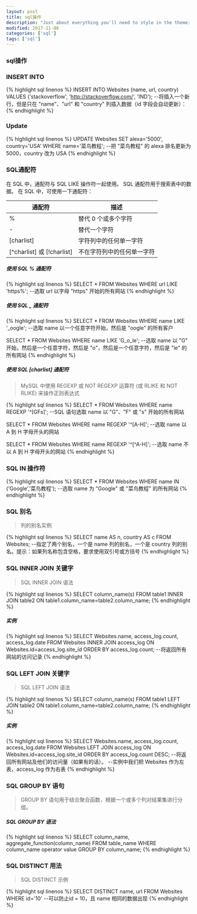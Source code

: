 ```yaml
---
layout: post
title: sql操作
description: "Just about everything you'll need to style in the theme: headings, paragraphs, blockquotes, tables, code blocks, and more."
modified: 2017-11-08
categories: ['sql']
tags: ['sql']
---
```


### sql操作

### INSERT INTO

{% highlight sql linenos %}
INSERT INTO Websites (name, url, country)
VALUES ('stackoverflow', 'http://stackoverflow.com/', 'IND');
--将插入一个新行，但是只在 "name"、"url" 和 "country" 列插入数据（id 字段会自动更新）：
{% endhighlight %}

### Update

{% highlight sql linenos %}
UPDATE Websites
SET alexa='5000', country='USA'
WHERE name='菜鸟教程';
--把 "菜鸟教程" 的 alexa 排名更新为 5000，country 改为 USA
{% endhighlight %}

### SQL通配符
在 SQL 中，通配符与 SQL LIKE 操作符一起使用。
SQL 通配符用于搜索表中的数据。
在 SQL 中，可使用一下通配符：

通配符 | 描述
---|---
% | 替代 0 个或多个字符
- | 替代一个字符
[charlist] |字符列中的任何单一字符
[^charlist] 或 [!charlist] | 不在字符列中的任何单一字符

##### 使用 SQL % 通配符

{% highlight sql linenos %}
SELECT * FROM Websites
WHERE url LIKE 'https%';
--选取 url 以字母 "https" 开始的所有网站
{% endhighlight %}

##### 使用 SQL _ 通配符

{% highlight sql linenos %}
SELECT * FROM Websites
WHERE name LIKE '_oogle';
--选取 name 以一个任意字符开始，然后是 "oogle" 的所有客户

SELECT * FROM Websites
WHERE name LIKE 'G_o_le';
--选取 name 以 "G" 开始，然后是一个任意字符，然后是 "o"，然后是一个任意字符，然后是 "le" 的所有网站
{% endhighlight %}

##### 使用 SQL [charlist] 通配符
> MySQL 中使用 REGEXP 或 NOT REGEXP 运算符 (或 RLIKE 和 NOT RLIKE) 来操作正则表达式

{% highlight sql linenos %}
SELECT * FROM Websites
WHERE name REGEXP '^[GFs]';
--SQL 语句选取 name 以 "G"、"F" 或 "s" 开始的所有网站

SELECT * FROM Websites
WHERE name REGEXP '^[A-H]';
--选取 name 以 A 到 H 字母开头的网站

SELECT * FROM Websites
WHERE name REGEXP '^[^A-H]';
--选取 name 不以 A 到 H 字母开头的网站
{% endhighlight %}

### SQL IN 操作符

{% highlight sql linenos %}
SELECT * FROM Websites
WHERE name IN ('Google','菜鸟教程');
--选取 name 为 "Google" 或 "菜鸟教程" 的所有网站
{% endhighlight %}

### SQL 别名
>列的别名实例

{% highlight sql linenos %}
SELECT name AS n, country AS c
FROM Websites;
--指定了两个别名，一个是 name 列的别名，一个是 country 列的别名。提示：如果列名称包含空格，要求使用双引号或方括号
{% endhighlight %}

### SQL INNER JOIN 关键字
> SQL INNER JOIN 语法

{% highlight sql linenos %}
SELECT column_name(s)
FROM table1
INNER JOIN table2
ON table1.column_name=table2.column_name;
{% endhighlight %}

##### 实例

{% highlight sql linenos %}
SELECT Websites.name, access_log.count, access_log.date
FROM Websites
INNER JOIN access_log
ON Websites.id=access_log.site_id
ORDER BY access_log.count;
--将返回所有网站的访问记录
{% endhighlight %}

### SQL LEFT JOIN 关键字
> SQL LEFT JOIN 语法

{% highlight sql linenos %}
SELECT column_name(s)
FROM table1
LEFT JOIN table2
ON table1.column_name=table2.column_name;
{% endhighlight %}

##### 实例

{% highlight sql linenos %}
SELECT Websites.name, access_log.count, access_log.date
FROM Websites
LEFT JOIN access_log
ON Websites.id=access_log.site_id
ORDER BY access_log.count DESC;
--将返回所有网站及他们的访问量（如果有的话）。
--实例中我们把 Websites 作为左表，access_log 作为右表
{% endhighlight %}

### SQL GROUP BY 语句
> GROUP BY 语句用于结合聚合函数，根据一个或多个列对结果集进行分组。

##### SQL GROUP BY 语法

{% highlight sql linenos %}
SELECT column_name, aggregate_function(column_name)
FROM table_name
WHERE column_name operator value
GROUP BY column_name;
{% endhighlight %}

### SQL DISTINCT 用法

> SQL DISTINCT 示例

{% highlight sql linenos %}
SELECT DISTINCT name, url
FROM Websites
WHERE id='10'
--可以防止id = 10，且 name 相同的数据出现
{% endhighlight %}